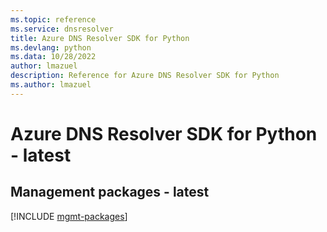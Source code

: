 ```yaml
---
ms.topic: reference
ms.service: dnsresolver
title: Azure DNS Resolver SDK for Python
ms.devlang: python
ms.data: 10/28/2022
author: lmazuel
description: Reference for Azure DNS Resolver SDK for Python
ms.author: lmazuel
---
```

# Azure DNS Resolver SDK for Python - latest

## Management packages - latest
[!INCLUDE [mgmt-packages](dns-resolver-mgmt-index.md)]